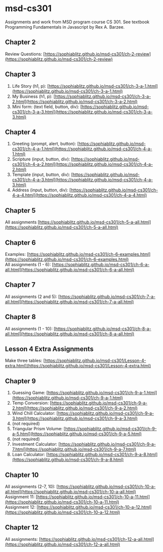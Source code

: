 # msd-cs301
Assignments and work from MSD program course CS 301. See textbook Programming Fundamentals in Javascript by Rex A. Barzee.

## Chapter 2
Review Questions: [https://sophiablitz.github.io/msd-cs301/ch-2-review](https://sophiablitz.github.io/msd-cs301/ch-2-review)

## Chapter 3
1. Life Story (h1, p): [https://sophiablitz.github.io/msd-cs301/ch-3-a-1.html](https://sophiablitz.github.io/msd-cs301/ch-3-a-1.html)
2. My Business (h1, p): [https://sophiablitz.github.io/msd-cs301/ch-3-a-2.html](https://sophiablitz.github.io/msd-cs301/ch-3-a-2.html)
3. Mini form: (text field, button, div): [https://sophiablitz.github.io/msd-cs301/ch-3-a-3.html](https://sophiablitz.github.io/msd-cs301/ch-3-a-3.html)

## Chapter 4
1. Greeting (prompt, alert, button): [https://sophiablitz.github.io/msd-cs301/ch-4-a-1.html](https://sophiablitz.github.io/msd-cs301/ch-4-a-1.html)
2. Scripture (input, button, div): [https://sophiablitz.github.io/msd-cs301/ch-4-a-2.html](https://sophiablitz.github.io/msd-cs301/ch-4-a-2.html)
3. Template (input, button, div): [https://sophiablitz.github.io/msd-cs301/ch-4-a-3.html](https://sophiablitz.github.io/msd-cs301/ch-4-a-3.html)
4. Address (input, button, div): [https://sophiablitz.github.io/msd-cs301/ch-4-a-4.html](https://sophiablitz.github.io/msd-cs301/ch-4-a-4.html)

## Chapter 5
All assignments [https://sophiablitz.github.io/msd-cs301/ch-5-a-all.html](https://sophiablitz.github.io/msd-cs301/ch-5-a-all.html)

## Chapter 6
Examples: [https://sophiablitz.github.io/msd-cs301/ch-6-examples.html](https://sophiablitz.github.io/msd-cs301/ch-6-examples.html)  
All assignments (1 - 6): [https://sophiablitz.github.io/msd-cs301/ch-6-a-all.html](https://sophiablitz.github.io/msd-cs301/ch-6-a-all.html)

## Chapter 7
All assignments (2 and 5): [https://sophiablitz.github.io/msd-cs301/ch-7-a-all.html](https://sophiablitz.github.io/msd-cs301/ch-7-a-all.html)

## Chapter 8
All assignments (1 - 10): [https://sophiablitz.github.io/msd-cs301/ch-8-a-all.html](https://sophiablitz.github.io/msd-cs301/ch-8-a-all.html)

## Lesson 4 Extra Assignments
Make three tables: [https://sophiablitz.github.io/msd-cs301/Lesson-4-extra.html](https://sophiablitz.github.io/msd-cs301/Lesson-4-extra.html)

## Chapter 9
1. Guessing Game: [https://sophiablitz.github.io/msd-cs301/ch-9-a-1.html](https://sophiablitz.github.io/msd-cs301/ch-9-a-1.html)  
2. Temp Conversion: [https://sophiablitz.github.io/msd-cs301/ch-9-a-2.html](https://sophiablitz.github.io/msd-cs301/ch-9-a-2.html)  
3. Wind Chill Calculator: [https://sophiablitz.github.io/msd-cs301/ch-9-a-3.html](https://sophiablitz.github.io/msd-cs301/ch-9-a-3.html)  
4. (not required)
5. Triangular Prism Volume: [https://sophiablitz.github.io/msd-cs301/ch-9-a-5.html](https://sophiablitz.github.io/msd-cs301/ch-9-a-5.html)  
6. (not required)
7. Investment Calculator: [https://sophiablitz.github.io/msd-cs301/ch-9-a-7.html](https://sophiablitz.github.io/msd-cs301/ch-9-a-7.html)
8. Loan Calculator: [https://sophiablitz.github.io/msd-cs301/ch-9-a-8.html](https://sophiablitz.github.io/msd-cs301/ch-9-a-8.html)

## Chapter 10
All assignments (2-7, 10): [https://sophiablitz.github.io/msd-cs301/ch-10-a-all.html](https://sophiablitz.github.io/msd-cs301/ch-10-a-all.html)  
Assignment 11: [https://sophiablitz.github.io/msd-cs301/ch-10-a-11.html](https://sophiablitz.github.io/msd-cs301/ch-10-a-11.html)  
Assignment 12: [https://sophiablitz.github.io/msd-cs301/ch-10-a-12.html](https://sophiablitz.github.io/msd-cs301/ch-10-a-12.html) 

## Chapter 12
All assignments: [https://sophiablitz.github.io/msd-cs301/ch-12-a-all.html](https://sophiablitz.github.io/msd-cs301/ch-12-a-all.html)  
